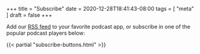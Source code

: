 +++
title = "Subscribe"
date = 2020-12-28T18:41:43-08:00
tags = [ "meta" ]
draft = false
+++

Add our [RSS feed]("/index.xml") to your favorite podcast app, or subscribe in one of the popular podcast players below:

{{< partial "subscribe-buttons.html" >}}
